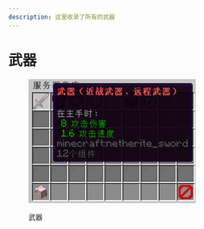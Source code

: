 ```yaml
---
description: 这里收录了所有的武器
---
```


# 武器

<figure><img src="../../../.gitbook/assets/image (4).png" alt=""><figcaption><p>武器</p></figcaption></figure>
